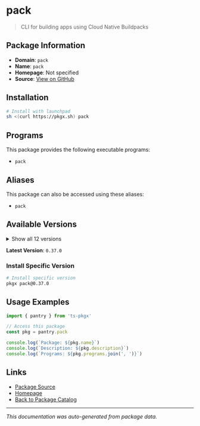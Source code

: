 # pack

> CLI for building apps using Cloud Native Buildpacks

## Package Information

- **Domain**: `pack`
- **Name**: `pack`
- **Homepage**: Not specified
- **Source**: [View on GitHub](https://github.com/pkgxdev/pantry/tree/main/projects/buildpacks.io/package.yml)

## Installation

```bash
# Install with launchpad
sh <(curl https://pkgx.sh) pack
```

## Programs

This package provides the following executable programs:

- `pack`

## Aliases

This package can also be accessed using these aliases:

- `pack`

## Available Versions

<details>
<summary>Show all 12 versions</summary>

- `0.37.0`, `0.36.4`, `0.36.3`, `0.36.2`, `0.36.1`
- `0.36.0`, `0.35.1`, `0.35.0`, `0.34.2`, `0.34.1`
- `0.34.0`, `0.33.2`

</details>

**Latest Version**: `0.37.0`

### Install Specific Version

```bash
# Install specific version
pkgx pack@0.37.0
```

## Usage Examples

```typescript
import { pantry } from 'ts-pkgx'

// Access this package
const pkg = pantry.pack

console.log(`Package: ${pkg.name}`)
console.log(`Description: ${pkg.description}`)
console.log(`Programs: ${pkg.programs.join(', ')}`)
```

## Links

- [Package Source](https://github.com/pkgxdev/pantry/tree/main/projects/buildpacks.io/package.yml)
- [Homepage](#)
- [Back to Package Catalog](../package-catalog.md)

---

*This documentation was auto-generated from package data.*
